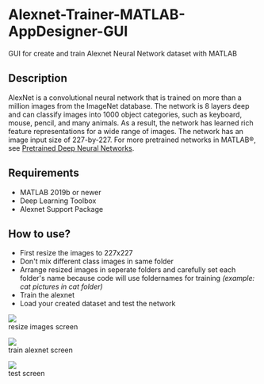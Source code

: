 # Alexnet-Trainer-MATLAB-AppDesigner-GUI
GUI for create and train Alexnet Neural Network dataset with MATLAB

## Description
AlexNet is a convolutional neural network that is trained on more than a million images from the ImageNet database. The network is 8 layers deep and can classify images into 1000 object categories, such as keyboard, mouse, pencil, and many animals. As a result, the network has learned rich feature representations for a wide range of images. The network has an image input size of 227-by-227. For more pretrained networks in MATLAB®, see [Pretrained Deep Neural Networks](https://www.mathworks.com/help/deeplearning/ug/pretrained-convolutional-neural-networks.html).

## Requirements
* MATLAB 2019b or newer
* Deep Learning Toolbox
* Alexnet Support Package

## How to use?
* First resize the images to 227x227
* Don't mix different class images in same folder
* Arrange resized images in seperate folders and carefully set each folder's name because code will use foldernames for training *(example: cat pictures in cat folder)*
* Train the alexnet
* Load your created dataset and test the network

<p align="center">

  <img src="https://github.com/mguludag/Alexnet-Trainer-MATLAB-AppDesigner-GUI/blob/master/1.png?raw=true"><br>
  resize images screen

</p>

<p align="center">

  <img src="https://github.com/mguludag/Alexnet-Trainer-MATLAB-AppDesigner-GUI/blob/master/2.png?raw=true"><br>
  train alexnet screen

</p>

<p align="center">

  <img src="https://github.com/mguludag/Alexnet-Trainer-MATLAB-AppDesigner-GUI/blob/master/image.png?raw=true"><br>
  test screen

</p>
